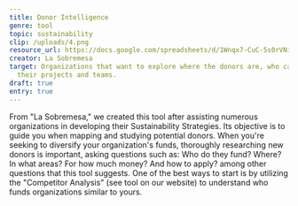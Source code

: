 ```yaml
---
title: Donor Intelligence
genre: tool
topic: sustainability
clip: /uploads/4.png
resource_url: https://docs.google.com/spreadsheets/d/1Wnqx7-CuC-5s0rVNitA_dYU5vLXttM5md1bANGvmj8c/edit#gid=0
creator: La Sobremesa
target: Organizations that want to explore where the donors are, who can finance
  their projects and teams.
draft: true
entry: true
---
```

<!--StartFragment-->

From "La Sobremesa," we created this tool after assisting numerous organizations in developing their Sustainability Strategies. Its objective is to guide you when mapping and studying potential donors. When you're seeking to diversify your organization's funds, thoroughly researching new donors is important, asking questions such as: Who do they fund? Where? In what areas? For how much money? And how to apply? among other questions that this tool suggests. One of the best ways to start is by utilizing the "Competitor Analysis" (see tool on our website) to understand who funds organizations similar to yours.

<!--EndFragment-->